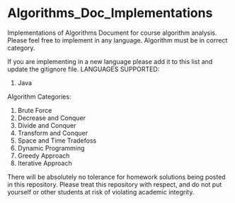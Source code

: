 # Algorithms_Doc_Implementations
 Implementations of Algorithms Document for course algorithm analysis. Please feel free to implement in any language. Algorithm must be in correct category.

If you are implementing in a new language please add it to this list and update the gitignore file.
LANGUAGES SUPPORTED:
1. Java



Algorithm Categories:
1. Brute Force
2. Decrease and Conquer
3. Divide and Conquer
4. Transform and Conquer
5. Space and Time Tradefoss
6. Dynamic Programming
7. Greedy Approach
8. Iterative Approach


There will be absolutely no tolerance for homework solutions being posted in this repository. Please treat this repository with respect, and do not put yourself or other students at risk of violating academic integrity. 
